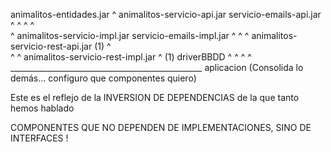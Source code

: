
animalitos-entidades.jar
    ^
animalitos-servicio-api.jar              servicio-emails-api.jar
   ^                 ^                    ^                   ^    
   ^             animalitos-servicio-impl.jar               servicio-emails-impl.jar
   ^                                     ^                      ^
animalitos-servicio-rest-api.jar         (1)                    ^       
                     ^                                          ^
                 animalitos-servicio-rest-impl.jar              ^     (1)   driverBBDD
                                    ^                           ^      ^     ^
                                    ________________________________________________
                                                 aplicacion   (Consolida lo demás... configuro que componentes quiero)

Este es el reflejo de la INVERSION DE DEPENDENCIAS de la que tanto hemos hablado

COMPONENTES QUE NO DEPENDEN DE IMPLEMENTACIONES, SINO DE INTERFACES !